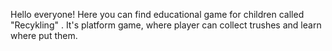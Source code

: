 Hello everyone! Here you can find educational game for children called "Recykling" . It's platform game, where player can collect trushes and learn where put them.
